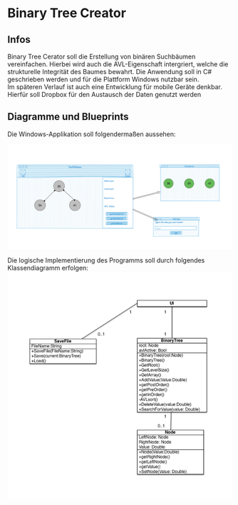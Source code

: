 <h1>Binary Tree Creator</h1>
<h2>Infos</h2>
<p>Binary Tree Cerator soll die Erstellung von binären Suchbäumen vereinfachen. Hierbei wird auch die AVL-Eigenschaft intergriert, welche die strukturelle Integrität des Baumes bewahrt. Die Anwendung soll in C# geschrieben werden und für die Plattform Windows nutzbar sein. <br>
Im späteren Verlauf ist auch eine Entwicklung für mobile Geräte denkbar. Hierfür soll Dropbox für den Austausch der Daten genutzt werden </p>
<h2>Diagramme und Blueprints</h2>
<p>Die Windows-Applikation soll folgendermaßen aussehen:</p>
<img src='Diagrams and Design Blueprints/Design Blueprint.bmp' />
<p>Die logische Implementierung des Programms soll durch folgendes Klassendiagramm erfolgen:
<img src='Diagrams and Design Blueprints/Klassendiagramm.bmp' />
